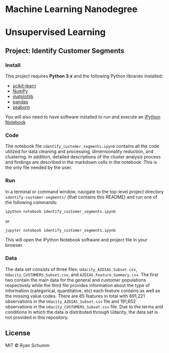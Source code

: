 # Machine Learning Nanodegree
# Unsupervised Learning
## Project: Identify Customer Segments

### Install

This project requires **Python 3.x** and the following Python libraries installed:

- [scikit-learn](https://scikit-learn.org/)
- [NumPy](https://www.numpy.org/)
- [matplotlib](http://matplotlib.org/)
- [pandas](https://pandas.pydata.org/)
- [seaborn](https://seaborn.pydata.org/)

You will also need to have software installed to run and execute an [iPython Notebook](http://ipython.org/notebook.html)


### Code

The notebook file `identify_customer_segments.ipynb` contains all the code utilized for data cleaning and processing, dimensionality reduction, and clustering.  In addition, detailed descriptions of the cluster analysis process and findings are described in the markdown cells in the notebook.  This is the only file needed by the user. 

### Run

In a terminal or command window, navigate to the top-level project directory `identify-customer-segments/` (that contains this README) and run one of the following commands:

```bash
ipython notebook identify_customer_segments.ipynb
```  
or
```bash
jupyter notebook identify_customer_segments.ipynb
```

This will open the iPython Notebook software and project file in your browser.

### Data

The data set consists of three files: `Udacity_AZDIAS_Subset.csv`, `Udacity_CUSTOMERS_Subset.csv`, and `AZDIAS_Feature_Summary.csv`.  The first two contain the main data for the general and customer populations respectively while the third file provides information about the type of information (categorical, quantitative, etc) each feature contains as well as the missing value codes.  There are 85 features in total with 891,221 observations in the `Udacity_AZDIAS_Subset.csv` file and 191,652 observations in the `Udacity_CUSTOMERS_Subset.csv` file.   Due to the terms and conditions in which the data is distributed through Udacity, the data set is not provided in this repository. 

## License

MIT &copy; Ryan Schumm